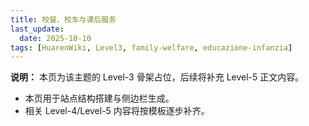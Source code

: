 ```yaml
---
title: 校餐、校车与课后服务
last_update:
  date: 2025-10-10
tags: [HuarenWiki, Level3, family-welfare, educazione-infanzia]
---
```

**说明：** 本页为该主题的 Level-3 骨架占位，后续将补充 Level-5 正文内容。

- 本页用于站点结构搭建与侧边栏生成。
- 相关 Level-4/Level-5 内容将按模板逐步补齐。
